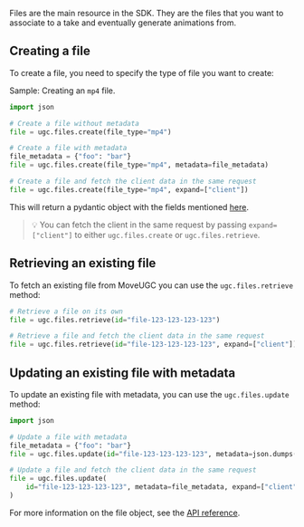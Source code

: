 Files are the main resource in the SDK. They are the files that you want to associate to a take and eventually generate animations from.

## Creating a file 

To create a file, you need to specify the type of file you want to create:

Sample: Creating an `mp4` file.

```python
import json

# Create a file without metadata
file = ugc.files.create(file_type="mp4")

# Create a file with metadata
file_metadata = {"foo": "bar"}
file = ugc.files.create(file_type="mp4", metadata=file_metadata)

# Create a file and fetch the client data in the same request
file = ugc.files.create(file_type="mp4", expand=["client"])
```

This will return a pydantic object with the fields mentioned [here](/move-ugc-python/latest/api-reference/schemas/file/).

> 💡 You can fetch the client in the same request by passing `expand=["client"]` to
> either `ugc.files.create` or `ugc.files.retrieve`.


## Retrieving an existing file

To fetch an existing file from MoveUGC you can use the `ugc.files.retrieve` method:

```python
# Retrieve a file on its own
file = ugc.files.retrieve(id="file-123-123-123-123")

# Retrieve a file and fetch the client data in the same request
file = ugc.files.retrieve(id="file-123-123-123-123", expand=["client"])
```


## Updating an existing file with metadata

To update an existing file with metadata, you can use the `ugc.files.update` method:

```python
import json

# Update a file with metadata
file_metadata = {"foo": "bar"}
file = ugc.files.update(id="file-123-123-123-123", metadata=json.dumps(file_metadata))

# Update a file and fetch the client data in the same request
file = ugc.files.update(
    id="file-123-123-123-123", metadata=file_metadata, expand=["client"],
)
```

For more information on the file object, see the [API reference](/move-ugc-python/latest/api-reference/schemas/file/).
